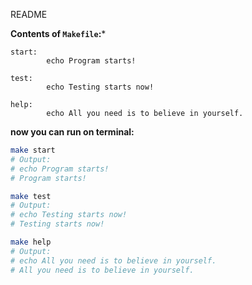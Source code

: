 README

**Contents of `Makefile`:***

```
start:
        echo Program starts!

test:
        echo Testing starts now!

help:
        echo All you need is to believe in yourself.
```

**now you can run on terminal:**
```bash
make start
# Output: 
# echo Program starts!
# Program starts!

make test
# Output: 
# echo Testing starts now!
# Testing starts now!

make help
# Output: 
# echo All you need is to believe in yourself.
# All you need is to believe in yourself.
```
